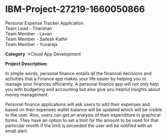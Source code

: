 # IBM-Project-27219-1660050866
Personal Expense Tracker Application <br />
Team Lead - Tharshan <br />
Team Member - Lavan <br />
Team Member - Sailesh Kathir <br />
Team Member - Yuvaraja <br />

**Category**
->Cloud App Development

**Project Description:**

In simple words, personal finance entails all the financial decisions and activities that a Finance app makes 
your life easier by helping you to manage your finances efficiently. A personal finance app will not only help 
you with budgeting and accounting but also give you helpful insights about money management.


Personal finance applications will ask users to add their expenses and based on their expenses wallet balance
will be updated which will be visible to the user.  Also, users can get an analysis of their expenditure in
graphical forms. They have an option to set a limit for the amount to be used for that particular month if the 
limit is exceeded the user will be notified with an email alert.
